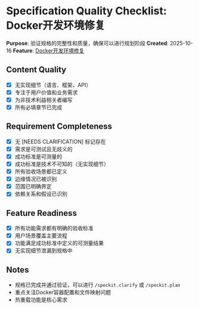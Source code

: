 # Specification Quality Checklist: Docker开发环境修复

**Purpose**: 验证规格的完整性和质量，确保可以进行规划阶段
**Created**: 2025-10-16
**Feature**: [Docker开发环境修复](./spec.md)

## Content Quality

- [x] 无实现细节（语言、框架、API）
- [x] 专注于用户价值和业务需求
- [x] 为非技术利益相关者编写
- [x] 所有必填章节已完成

## Requirement Completeness

- [x] 无 [NEEDS CLARIFICATION] 标记存在
- [x] 需求是可测试且无歧义的
- [x] 成功标准是可测量的
- [x] 成功标准是技术不可知的（无实现细节）
- [x] 所有验收场景都已定义
- [x] 边缘情况已被识别
- [x] 范围已明确界定
- [x] 依赖关系和假设已识别

## Feature Readiness

- [x] 所有功能需求都有明确的验收标准
- [x] 用户场景覆盖主要流程
- [x] 功能满足成功标准中定义的可测量结果
- [x] 无实现细节泄漏到规格中

## Notes

- 规格已完成并通过验证，可以进行 `/speckit.clarify` 或 `/speckit.plan`
- 重点关注Docker容器配置和文件映射问题
- 热重载功能是核心需求